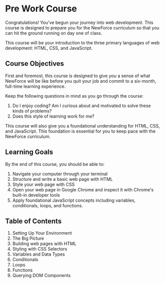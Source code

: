 # Pre Work Course

Congratulations! You've begun your journey into web development. This course is designed to prepare you for the NewForce curriculum so that you can hit the ground running on day one of class.

This course will be your introduction to the three primary languages of web development: HTML, CSS, and JavaScript. 

## Course Objectives
First and foremost, this course is designed to give _you_ a sense of what NewForce will be like before you quit your job and commit to a six-month, full-time learning experience.

 Keep the following questions in mind as you go through the course:
1. Do I enjoy coding? Am I curious about and motivated to solve these kinds of problems?
1. Does this style of learning work for me?

This course will also give you a foundational understanding for HTML, CSS, and JavaScript. This foundation is essential for you to keep pace with the NewForce curriculum.

## Learning Goals
By the end of this course, you should be able to:
1. Navigate your computer through your terminal
1. Structure and write a basic web page with HTML
1. Style your web page with CSS
1. Open your web page in Google Chrome and inspect it with Chrome's built-in developer tools
1. Apply foundational JavaScript concepts including variables, conditionals, loops, and functions. 

## Table of Contents
1. Setting Up Your Environment
1. The Big Picture
1. Building web pages with HTML
1. Styling with CSS Selectors
1. Variables and Data Types
1. Conditionals
1. Loops
1. Functions
1. Querying DOM Components





